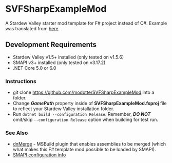 # SVFSharpExampleMod

A Stardew Valley starter mod template for F# project instead of C#.
Example was translated from [here](https://stardewvalleywiki.com/Modding:Modder_Guide/Get_Started). 

## Development Requirements

- Stardew Valley v1.5+ installed (only tested on v1.5.6)
- SMAPI v3+ installed (only tested on v3.17.2)
- .NET Core 5.0 or 6.0

### Instructions

- git clone https://github.com/modotte/SVFSharpExampleMod into a folder.
- Change ***GamePath*** property inside of **SVFSharpExampleMod.fsproj** file to reflect your Stardew Valley installation folder.
- Run `dotnet build --configuration Release`. Remember, ***DO NOT*** omit/skip `--configuration Release` option when building for test run.


### See Also

- [dnMerge](https://github.com/CCob/dnMerge) - MSBuild plugin that enables assemblies to be merged (which what makes this F# template mod possible to be loaded by SMAPI). 
- [SMAPI configuration info](https://github.com/Pathoschild/SMAPI/blob/develop/docs/technical/mod-package.md#custom-game-path)